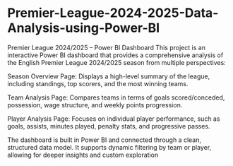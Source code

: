 # Premier-League-2024-2025-Data-Analysis-using-Power-BI
Premier League 2024/2025 – Power BI Dashboard
This project is an interactive Power BI dashboard that provides a comprehensive analysis of the English Premier League 2024/2025 season from multiple perspectives:

Season Overview Page: Displays a high-level summary of the league, including standings, top scorers, and the most winning teams.

Team Analysis Page: Compares teams in terms of goals scored/conceded, possession, wage structure, and weekly points progression.

Player Analysis Page: Focuses on individual player performance, such as goals, assists, minutes played, penalty stats, and progressive passes.

The dashboard is built in Power BI and connected through a clean, structured data model. It supports dynamic filtering by team or player, allowing for deeper insights and custom exploration
